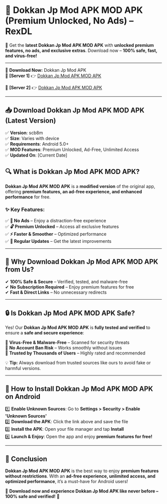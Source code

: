 # 🚀 Dokkan Jp Mod APK MOD APK (Premium Unlocked, No Ads) – RexDL 

🎯 Get the **latest Dokkan Jp Mod APK MOD APK** with **unlocked premium features, no ads, and exclusive extras**. Download now – **100% safe, fast, and virus-free!**  

---

🔽 **Download Now:** Dokkan Jp Mod APK  
🔹 **[Server 1]** 👉 [Dokkan Jp Mod APK MOD APK](https://apkcomod.com?title=Dokkan_Jp_Mod_APK)  

🔹 **[Server 2]** 👉 [Dokkan Jp Mod APK MOD APK](https://apkcomod.com?title=Dokkan_Jp_Mod_APK)  

---
## 📥 Download Dokkan Jp Mod APK MOD APK (Latest Version)  

✅ **Version**: scb8m  
✅ **Size**: Varies with device  
✅ **Requirements**: Android 5.0+  
✅ **MOD Features**: Premium Unlocked, Ad-Free, Unlimited Access  
✅ **Updated On**: [Current Date]  

## 🔍 What is Dokkan Jp Mod APK MOD APK?  

**Dokkan Jp Mod APK MOD APK** is a **modified version** of the original app, offering **premium features, an ad-free experience, and enhanced performance** for free.  

### ✨ Key Features:  

✅ **🚫 No Ads** – Enjoy a distraction-free experience  
✅ **🔓 Premium Unlocked** – Access all exclusive features  
✅ **⚡ Faster & Smoother** – Optimized performance  
✅ **🔄 Regular Updates** – Get the latest improvements  

---

## 🌟 Why Download Dokkan Jp Mod APK MOD APK from Us?  

✔ **100% Safe & Secure** – Verified, tested, and malware-free  
✔ **No Subscription Required** – Enjoy premium features for free  
✔ **Fast & Direct Links** – No unnecessary redirects  

---

## 🔒 Is Dokkan Jp Mod APK MOD APK Safe?  

Yes! Our **Dokkan Jp Mod APK MOD APK** is **fully tested and verified** to ensure a **safe and secure experience**:  

🔹 **Virus-Free & Malware-Free** – Scanned for security threats  
🔹 **No Account Ban Risk** – Works smoothly without issues  
🔹 **Trusted by Thousands of Users** – Highly rated and recommended  

💡 **Tip:** Always download from trusted sources like ours to avoid fake or harmful versions.  

---

## 📲 How to Install Dokkan Jp Mod APK MOD APK on Android  

1️⃣ **Enable Unknown Sources**: Go to **Settings > Security > Enable 'Unknown Sources'**  
2️⃣ **Download the APK**: Click the link above and save the file  
3️⃣ **Install the APK**: Open your file manager and tap **Install**  
4️⃣ **Launch & Enjoy**: Open the app and enjoy **premium features for free!**  

---

## 🚀 Conclusion  

**Dokkan Jp Mod APK MOD APK** is the best way to enjoy **premium features without restrictions**. With an **ad-free experience, unlimited access, and optimized performance**, it’s a must-have for Android users!  

🔻 **Download now and experience Dokkan Jp Mod APK like never before – 100% safe and verified!** 🔻  
